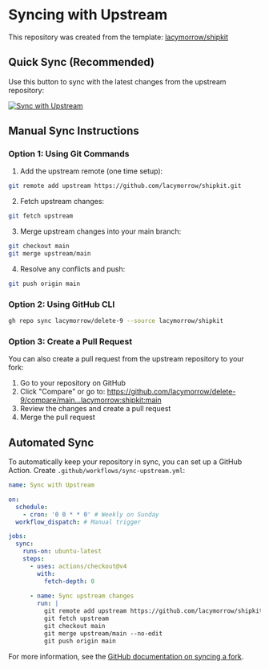 # Syncing with Upstream

This repository was created from the template: [lacymorrow/shipkit](https://github.com/lacymorrow/shipkit)

## Quick Sync (Recommended)

Use this button to sync with the latest changes from the upstream repository:

[![Sync with Upstream](https://img.shields.io/badge/Sync%20with-Upstream-blue?style=for-the-badge&logo=github)](https://github.com/lacymorrow/delete-9/compare/main...lacymorrow:shipkit:main)

## Manual Sync Instructions

### Option 1: Using Git Commands

1. Add the upstream remote (one time setup):
```bash
git remote add upstream https://github.com/lacymorrow/shipkit.git
```

2. Fetch upstream changes:
```bash
git fetch upstream
```

3. Merge upstream changes into your main branch:
```bash
git checkout main
git merge upstream/main
```

4. Resolve any conflicts and push:
```bash
git push origin main
```

### Option 2: Using GitHub CLI

```bash
gh repo sync lacymorrow/delete-9 --source lacymorrow/shipkit
```

### Option 3: Create a Pull Request

You can also create a pull request from the upstream repository to your fork:

1. Go to your repository on GitHub
2. Click "Compare" or go to: https://github.com/lacymorrow/delete-9/compare/main...lacymorrow:shipkit:main
3. Review the changes and create a pull request
4. Merge the pull request

## Automated Sync

To automatically keep your repository in sync, you can set up a GitHub Action. Create `.github/workflows/sync-upstream.yml`:

```yaml
name: Sync with Upstream

on:
  schedule:
    - cron: '0 0 * * 0' # Weekly on Sunday
  workflow_dispatch: # Manual trigger

jobs:
  sync:
    runs-on: ubuntu-latest
    steps:
      - uses: actions/checkout@v4
        with:
          fetch-depth: 0
          
      - name: Sync upstream changes
        run: |
          git remote add upstream https://github.com/lacymorrow/shipkit.git
          git fetch upstream
          git checkout main
          git merge upstream/main --no-edit
          git push origin main
```

For more information, see the [GitHub documentation on syncing a fork](https://docs.github.com/en/github/collaborating-with-pull-requests/working-with-forks/syncing-a-fork).
